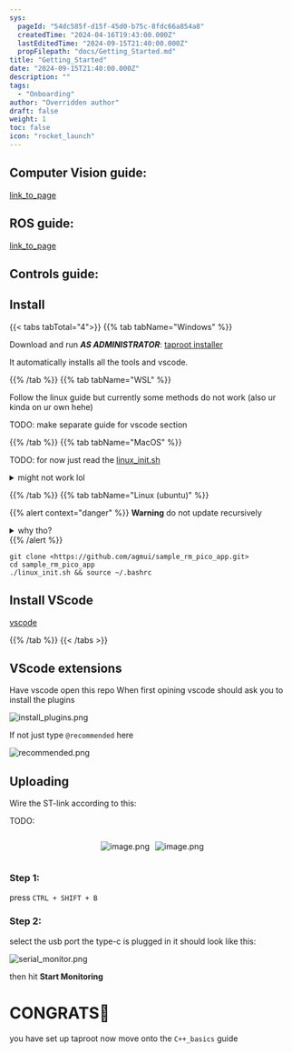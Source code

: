 ```yaml
---
sys:
  pageId: "54dc585f-d15f-45d0-b75c-8fdc66a854a8"
  createdTime: "2024-04-16T19:43:00.000Z"
  lastEditedTime: "2024-09-15T21:40:00.000Z"
  propFilepath: "docs/Getting_Started.md"
title: "Getting_Started"
date: "2024-09-15T21:40:00.000Z"
description: ""
tags:
  - "Onboarding"
author: "Overridden author"
draft: false
weight: 1
toc: false
icon: "rocket_launch"
---
```


## Computer Vision guide:

[link_to_page](86d45bc0-388b-4d26-8848-44f255f73d0e)

## ROS guide:

[link_to_page](3c76c1de-ec8f-46d6-8b0a-294005edc2d5)

## Controls guide:

## Install

{{< tabs tabTotal="4">}}
{{% tab tabName="Windows" %}}

Download and run _**AS ADMINISTRATOR**_: [taproot installer](https://github.com/Thornbots/TeachingFreshies/releases/tag/1.0)

It automatically installs all the tools and vscode.

{{% /tab %}}
{{% tab tabName="WSL" %}}

Follow the linux guide but currently some methods do not work (also ur kinda on ur own hehe)

TODO: make separate guide for vscode section

{{% /tab %}}
{{% tab tabName="MacOS" %}}

TODO: for now just read the [linux_init.sh](https://github.com/agmui/sample_rm_pico_app/blob/main/linux_init.sh)

<details>
<summary>might not work lol</summary>

`brew install libusb pkg-config`

Next install: [vscode](https://code.visualstudio.com/Download)

</details>

{{% /tab %}}
{{% tab tabName="Linux (ubuntu)" %}}

{{% alert context="danger" %}}
**Warning** do not update recursively
<details>
<summary>why tho?</summary>
There are some submodules that may go on for a while (like tinyusb) and I highly
recommend you don't need to get them.
If you want to see what submodules I update just look in `linux_init.sh`
</details>
{{% /alert %}}

```shell
git clone <https://github.com/agmui/sample_rm_pico_app.git>
cd sample_rm_pico_app
./linux_init.sh && source ~/.bashrc
```

## Install VScode

[vscode](https://code.visualstudio.com/Download)

{{% /tab %}}
{{< /tabs >}}

## VScode extensions

Have vscode open this repo
When first opining vscode should ask you to install the plugins

![install_plugins.png](https://prod-files-secure.s3.us-west-2.amazonaws.com/d518164a-d88e-44d1-a4ee-3adb3bd8bce0/89bd30f0-1825-4e77-867b-0a41ce370880/install_plugins.png?X-Amz-Algorithm=AWS4-HMAC-SHA256&X-Amz-Content-Sha256=UNSIGNED-PAYLOAD&X-Amz-Credential=ASIAZI2LB46666DSHKFU%2F20250408%2Fus-west-2%2Fs3%2Faws4_request&X-Amz-Date=20250408T110719Z&X-Amz-Expires=3600&X-Amz-Security-Token=IQoJb3JpZ2luX2VjEPv%2F%2F%2F%2F%2F%2F%2F%2F%2F%2FwEaCXVzLXdlc3QtMiJHMEUCIQDKTSIaBZjvYFgKSkzGq%2BiHWfLn2x0ZYta1ZQgREqZjRgIgWy5pMA4DTT9n5kdIfof%2BbUZKI%2FOLOnenwYBROU6i9Xgq%2FwMIcxAAGgw2Mzc0MjMxODM4MDUiDPvZLTQRUSGdTLunkircA%2BM%2BBtToeuhZ9Rai5NnQu%2Bld6lDsCY1duNrrj%2BuoNDyho6EZyMGEuc66RoxKxHmnkcpS4Pp2NeQueblflDXCGkrI%2B7%2FXEbGrQWq0XVk%2FO9%2F01e%2BErWvmMsD4xK42%2FvbsOXlP9HNI6w62dfLtrV0jgqohOZLTOnV8VpTW5RiSb8zG4CDcagv13RUIfODK1hGmrF2eYwH0jM9xHaAAJpxtFxlZRokAYdSPYEWfJw5wLt6i7Zn8s91aNpEvcKbUiIVrgl8QZaLB1Qu1oZQNfJfCPSaVG1XSMc%2B8%2F3RTrxvXmCFN59q2S26LVMB8DMLumkhxNhVVniwAYngWSMlAXWC9pYxnUPgilt%2FvrPc7aSKH1RQZ%2BkVPWzkdS9MzDK9ukrGii7gii1wsna4AdAjX2h9BsAZTct7uRTbgmHxpnf9YAtgiX31mkD4b6X%2FRXKrQJ1auLTjWU55WaN%2FZVvUf6ubic0qYVTbeUlnu4QlHKljBc47EChz3unZA%2FhR6cBUBT4VRR5gOGxVGerg3ICJg1Zhae7juneJ5IzM6%2BhqG9Ku7vgBEqquzkrC%2BqWXC8h9h0LnBaN1iqgG9%2BNP6a4lL%2BRHGNUDFkGlgg0EGoQ%2BX1cPH6FK3kIm7BfRAkmwLLK%2FkMKjx078GOqUBoTTihZgeFQ60YGs%2BI%2FGgxfPBBQ1DEJXP2j8K%2Fz4T32M9Ygo4R0uFc5YXqB4qYhhVtmk5xPxLJQEwLM%2Fsjzxz91lgcvVQdAKh0fxHRD9wViprywWAMPBEZmXX5CM%2B4Wtf%2B5bCFqx1m3pSNAZrukoKrr91Q5Pde7IJNVU%2FxvkKyomPfehYkm%2F152ntT6pJMSJGSvmxMLxOjD%2BWG1uuqOZx0Ak%2Fcz62&X-Amz-Signature=6dfde32fe24e0c77bc677d803f20a493dddfab56c3ad503ab1c242f4060b6490&X-Amz-SignedHeaders=host&x-id=GetObject)

If not just type `@recommended` here  

![recommended.png](https://prod-files-secure.s3.us-west-2.amazonaws.com/d518164a-d88e-44d1-a4ee-3adb3bd8bce0/61e661e9-5d85-4dfc-be0d-8d2097a5e793/recommended.png?X-Amz-Algorithm=AWS4-HMAC-SHA256&X-Amz-Content-Sha256=UNSIGNED-PAYLOAD&X-Amz-Credential=ASIAZI2LB46666DSHKFU%2F20250408%2Fus-west-2%2Fs3%2Faws4_request&X-Amz-Date=20250408T110719Z&X-Amz-Expires=3600&X-Amz-Security-Token=IQoJb3JpZ2luX2VjEPv%2F%2F%2F%2F%2F%2F%2F%2F%2F%2FwEaCXVzLXdlc3QtMiJHMEUCIQDKTSIaBZjvYFgKSkzGq%2BiHWfLn2x0ZYta1ZQgREqZjRgIgWy5pMA4DTT9n5kdIfof%2BbUZKI%2FOLOnenwYBROU6i9Xgq%2FwMIcxAAGgw2Mzc0MjMxODM4MDUiDPvZLTQRUSGdTLunkircA%2BM%2BBtToeuhZ9Rai5NnQu%2Bld6lDsCY1duNrrj%2BuoNDyho6EZyMGEuc66RoxKxHmnkcpS4Pp2NeQueblflDXCGkrI%2B7%2FXEbGrQWq0XVk%2FO9%2F01e%2BErWvmMsD4xK42%2FvbsOXlP9HNI6w62dfLtrV0jgqohOZLTOnV8VpTW5RiSb8zG4CDcagv13RUIfODK1hGmrF2eYwH0jM9xHaAAJpxtFxlZRokAYdSPYEWfJw5wLt6i7Zn8s91aNpEvcKbUiIVrgl8QZaLB1Qu1oZQNfJfCPSaVG1XSMc%2B8%2F3RTrxvXmCFN59q2S26LVMB8DMLumkhxNhVVniwAYngWSMlAXWC9pYxnUPgilt%2FvrPc7aSKH1RQZ%2BkVPWzkdS9MzDK9ukrGii7gii1wsna4AdAjX2h9BsAZTct7uRTbgmHxpnf9YAtgiX31mkD4b6X%2FRXKrQJ1auLTjWU55WaN%2FZVvUf6ubic0qYVTbeUlnu4QlHKljBc47EChz3unZA%2FhR6cBUBT4VRR5gOGxVGerg3ICJg1Zhae7juneJ5IzM6%2BhqG9Ku7vgBEqquzkrC%2BqWXC8h9h0LnBaN1iqgG9%2BNP6a4lL%2BRHGNUDFkGlgg0EGoQ%2BX1cPH6FK3kIm7BfRAkmwLLK%2FkMKjx078GOqUBoTTihZgeFQ60YGs%2BI%2FGgxfPBBQ1DEJXP2j8K%2Fz4T32M9Ygo4R0uFc5YXqB4qYhhVtmk5xPxLJQEwLM%2Fsjzxz91lgcvVQdAKh0fxHRD9wViprywWAMPBEZmXX5CM%2B4Wtf%2B5bCFqx1m3pSNAZrukoKrr91Q5Pde7IJNVU%2FxvkKyomPfehYkm%2F152ntT6pJMSJGSvmxMLxOjD%2BWG1uuqOZx0Ak%2Fcz62&X-Amz-Signature=5a1771b7dd0640950893bacb1b9b6d380bd96f8bc4ff155979c3f9997f843d6d&X-Amz-SignedHeaders=host&x-id=GetObject)

## Uploading

Wire the ST-link according to this:

TODO:

<div style="display: flex;flex-direction: row; column-gap:10px; max-width: 630px;justify-content: center;">
<div>

![image.png](https://prod-files-secure.s3.us-west-2.amazonaws.com/d518164a-d88e-44d1-a4ee-3adb3bd8bce0/210ecb78-1116-4d7b-b9b7-2292f66fa2c2/image.png?X-Amz-Algorithm=AWS4-HMAC-SHA256&X-Amz-Content-Sha256=UNSIGNED-PAYLOAD&X-Amz-Credential=ASIAZI2LB466XUH7U5XS%2F20250408%2Fus-west-2%2Fs3%2Faws4_request&X-Amz-Date=20250408T110722Z&X-Amz-Expires=3600&X-Amz-Security-Token=IQoJb3JpZ2luX2VjEPv%2F%2F%2F%2F%2F%2F%2F%2F%2F%2FwEaCXVzLXdlc3QtMiJIMEYCIQCrMEZgbDzSq35dS0JzHb4gfj4DvozHvv%2Fa7k1G6unTbQIhAOBC8aDIjoplgfDhV%2BoXlIlXhsKA53sPPkSw6PQPHehnKv8DCHMQABoMNjM3NDIzMTgzODA1IgyO%2FLj%2Fez5kR%2B%2FYiCcq3ANXjF2VgH7cJDRGmGxme605vsJE2eSfdxu%2FoWtHprkcfnHA4ZD1iW7OxNUzvXxyAn10du%2B1unK32MS%2FaTVkE9ojl6Mnlk1AC3lS62EBoiAfO0vOBHD6ttWIW8ZhnwXPAlsF2hdPEyBs0MVeMC7VohxV%2F5vBFHkEoro3tuh%2FSoNchT65EpnClGWPgtzmpmlgHymRtdBWpkrOcwSJH9bxhJFY4d2LRUT%2FFhsr8rjW2rylW%2FshKlvi%2B0fI7%2FrYhHlOnZ7PYc6LhD8wx%2FbyPGKSl%2BRQK9BqgJk%2F5NZ%2FQuSY5cOABVGo%2FFo165m%2FCjtABKgVl6PfmScdAN1mkSX4X6AFcACNz8aQmHGXbr7bzHRsdiZ4YYdX%2FliSgVsUy2y4sx3sKHCdxW1U1JqhD51qVS%2BE1pRDDOGVuSri94vbWykddDCOHsxq69HfC7PavYxvTKnRVSDB4NJjw8XLrUvFmt4Pu%2BJ9XSFu4hM04wdeXbzaGkcvcLpvfrSAMU8V6dEhZJVHJFAaUHTlyZykb0hb1FSln3sHHYdPrfIvTlNWBiyIN7M4Wjk18RvOqrNy%2BPRWlAYPvtW02xFyL4rtI%2FZim8PLowbt%2BUvB9xaaqENyyX2BbHAp5iSD33ozZMHSsMXf6TDp8NO%2FBjqkAVAz2nrTF25SSa2rdTWPHaMAxH%2BDuFZDO4APyoeRcn%2Bx20LglInh1En3jw1Z3jMhKKIpBn210tJR7lZZJd1zuE3ku48cSjTT70ZGQJgqLgXnT%2F%2BPdc%2F4v7Js7J0JK%2FIzdgrNmV%2FI0zsUeED0FG1VKW0REmh3uKrwhlaGI17yx61SGke0oZoM2gGCgkQB9z1FmLyHMYgf%2BbdEX8SfAoppAI2kyniq&X-Amz-Signature=ef39984c82216e6ed6abf1b6dcb6e18836e70d74ca8d1d57198c91a73d7e1645&X-Amz-SignedHeaders=host&x-id=GetObject)

</div>
<div>

![image.png](https://prod-files-secure.s3.us-west-2.amazonaws.com/d518164a-d88e-44d1-a4ee-3adb3bd8bce0/33a0fd0f-8ca6-4a86-8e09-26e95ded1fff/image.png?X-Amz-Algorithm=AWS4-HMAC-SHA256&X-Amz-Content-Sha256=UNSIGNED-PAYLOAD&X-Amz-Credential=ASIAZI2LB466SEK62IHO%2F20250408%2Fus-west-2%2Fs3%2Faws4_request&X-Amz-Date=20250408T110722Z&X-Amz-Expires=3600&X-Amz-Security-Token=IQoJb3JpZ2luX2VjEPv%2F%2F%2F%2F%2F%2F%2F%2F%2F%2FwEaCXVzLXdlc3QtMiJIMEYCIQCsVft9uZRFtmWXvuNiCDbSCGG2giUv7PunnbQOgFapbwIhAM90ExV1Fog%2BMzzR3vVe3aaUcrs6fsNN8C%2B1HpG%2F5XlUKv8DCHMQABoMNjM3NDIzMTgzODA1IgyySxLJ%2FX21%2FYRG0VAq3APk1tJElvpYRqcxuMHd%2FA6d6z6fVM%2BjvBy4HTmFx8uJ5BB36w%2B4qb%2Bt%2B8afyvlUtlyZeI9%2F%2FlbviyUypY60mD0wpIUhX4ucEvCa7WEx5wvBXxVf1WHsGckL7vXz1nEeB4jIaNlY5QPqfUUvT%2Fy4%2FYdTUyk%2B9yJmVUJSD6B01XOE%2F3m3828DzgyGW6NJVBmxh3TbnxhyWAf5gb1x9BZSoWd4ReJs2NGMR9OeZYovPiuMo7QOnbpx6XajGTp79c1tWUrlusMjfgkfyjziwwZerSuMIHZvAVxEp2kb2SZlo3yo0%2FZgS%2Bd7uCcysYSTVPLCVqnO41DI4Fzj3%2BjyHEioxs8Tl80V3TEYqCcHLWpjsQG1L5NeFp0oDAUiFAntW%2Bv8lMttGpBEP092uRCoe%2BXRxQKgWOxpZOVlrd4jVPzToVhcdT4Wv2EaZa7%2Bm8L7bJIipKhSFXQWISMzU2eAeJLHAzvCgO0hmycIP3hORq8b43I%2F0ifsMw%2FLq3PAkR%2BG39s2aORcoMQIsDmgG9cidHgaHjkkYQzc3AoKIiF95gOqpzJnzXIkHX4dkUZT%2F6gretiEPxogJ7TY2GqWWgfGXVLn709QQ1OOxRmbId1PnJIGH5Cb17HnjQ1ahY7fLahiADCM8dO%2FBjqkAdXdTnR4udj1yUeryq5cRrVKQDszrnKZoM4Xzny3PPrITHC2AL3gJom6NYBR043m8tSOlCsiV3epCejYrDhi%2BHShlncIlq2zrsnRkUAdHJhD5X2vgaPnbLe9%2F%2FMQbBCB9iFl1AiYfwsOicrWzkv3QIdv2JrsNKq1iB9YhZLDZjRkirCFynGLFOQ5IDos%2BTtzCi236IDGaK6LTZd0z%2B61iAbEWlQt&X-Amz-Signature=1da46090582545f8fac43786eebc33bc8b205c054c461dcc2058becf94c1dcdf&X-Amz-SignedHeaders=host&x-id=GetObject)

</div>
</div>

### Step 1:

press `CTRL + SHIFT + B`

### Step 2:

select the usb port the type-c is plugged in it should look like this:

![serial_monitor.png](https://prod-files-secure.s3.us-west-2.amazonaws.com/d518164a-d88e-44d1-a4ee-3adb3bd8bce0/f03f4774-05d4-4393-b6a0-d5efb6d315ab/serial_monitor.png?X-Amz-Algorithm=AWS4-HMAC-SHA256&X-Amz-Content-Sha256=UNSIGNED-PAYLOAD&X-Amz-Credential=ASIAZI2LB46666DSHKFU%2F20250408%2Fus-west-2%2Fs3%2Faws4_request&X-Amz-Date=20250408T110719Z&X-Amz-Expires=3600&X-Amz-Security-Token=IQoJb3JpZ2luX2VjEPv%2F%2F%2F%2F%2F%2F%2F%2F%2F%2FwEaCXVzLXdlc3QtMiJHMEUCIQDKTSIaBZjvYFgKSkzGq%2BiHWfLn2x0ZYta1ZQgREqZjRgIgWy5pMA4DTT9n5kdIfof%2BbUZKI%2FOLOnenwYBROU6i9Xgq%2FwMIcxAAGgw2Mzc0MjMxODM4MDUiDPvZLTQRUSGdTLunkircA%2BM%2BBtToeuhZ9Rai5NnQu%2Bld6lDsCY1duNrrj%2BuoNDyho6EZyMGEuc66RoxKxHmnkcpS4Pp2NeQueblflDXCGkrI%2B7%2FXEbGrQWq0XVk%2FO9%2F01e%2BErWvmMsD4xK42%2FvbsOXlP9HNI6w62dfLtrV0jgqohOZLTOnV8VpTW5RiSb8zG4CDcagv13RUIfODK1hGmrF2eYwH0jM9xHaAAJpxtFxlZRokAYdSPYEWfJw5wLt6i7Zn8s91aNpEvcKbUiIVrgl8QZaLB1Qu1oZQNfJfCPSaVG1XSMc%2B8%2F3RTrxvXmCFN59q2S26LVMB8DMLumkhxNhVVniwAYngWSMlAXWC9pYxnUPgilt%2FvrPc7aSKH1RQZ%2BkVPWzkdS9MzDK9ukrGii7gii1wsna4AdAjX2h9BsAZTct7uRTbgmHxpnf9YAtgiX31mkD4b6X%2FRXKrQJ1auLTjWU55WaN%2FZVvUf6ubic0qYVTbeUlnu4QlHKljBc47EChz3unZA%2FhR6cBUBT4VRR5gOGxVGerg3ICJg1Zhae7juneJ5IzM6%2BhqG9Ku7vgBEqquzkrC%2BqWXC8h9h0LnBaN1iqgG9%2BNP6a4lL%2BRHGNUDFkGlgg0EGoQ%2BX1cPH6FK3kIm7BfRAkmwLLK%2FkMKjx078GOqUBoTTihZgeFQ60YGs%2BI%2FGgxfPBBQ1DEJXP2j8K%2Fz4T32M9Ygo4R0uFc5YXqB4qYhhVtmk5xPxLJQEwLM%2Fsjzxz91lgcvVQdAKh0fxHRD9wViprywWAMPBEZmXX5CM%2B4Wtf%2B5bCFqx1m3pSNAZrukoKrr91Q5Pde7IJNVU%2FxvkKyomPfehYkm%2F152ntT6pJMSJGSvmxMLxOjD%2BWG1uuqOZx0Ak%2Fcz62&X-Amz-Signature=402ad600019b2c91c707d6b1a3a65caa1e9df70115c7fa2f27373cfa49690f36&X-Amz-SignedHeaders=host&x-id=GetObject)

then hit **Start Monitoring**

# CONGRATS🎉

you have set up taproot now move onto the `C++_basics` guide
